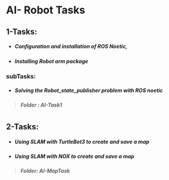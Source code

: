 # AI- Robot Tasks 

## 1-Tasks:
- ##### Configuration and installation of ROS Noetic,
- ##### Installing Robot arm package 
### subTasks:
- ##### Solving the Robot_state_publisher problem with ROS noetic
> ##### Folder :  **AI-Task1**


#
## 2-Tasks: 
- ##### Using SLAM with TurtleBot3  to create and save a map 
- ##### Using SLAM with NOX to create and save a map 
> ##### Folder:  **AI-MapTask**


